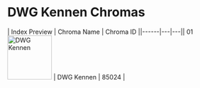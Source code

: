 # DWG Kennen Chromas

| Index  Preview | Chroma Name | Chroma ID ||------|---|---|| 01  <img src='https://raw.communitydragon.org/latest/plugins/rcp-be-lol-game-data/global/default/v1/champion-chroma-images/85/85024.png' alt='DWG Kennen' width='100'> | DWG Kennen | 85024 |